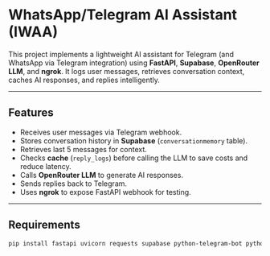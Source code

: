 # WhatsApp/Telegram AI Assistant (IWAA)

This project implements a lightweight AI assistant for Telegram (and WhatsApp via Telegram integration) using **FastAPI**, **Supabase**, **OpenRouter LLM**, and **ngrok**. It logs user messages, retrieves conversation context, caches AI responses, and replies intelligently.

---

## Features

- Receives user messages via Telegram webhook.
- Stores conversation history in **Supabase** (`conversationmemory` table).
- Retrieves last 5 messages for context.
- Checks **cache** (`reply_logs`) before calling the LLM to save costs and reduce latency.
- Calls **OpenRouter LLM** to generate AI responses.
- Sends replies back to Telegram.
- Uses **ngrok** to expose FastAPI webhook for testing.

---

## Requirements

```bash
pip install fastapi uvicorn requests supabase python-telegram-bot python-dotenv pyngrok nest_asyncio
